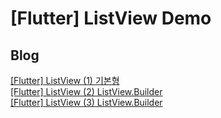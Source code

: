 # [Flutter] ListView Demo

## Blog
[[Flutter] ListView (1) 기본형](https://sunidev.tistory.com/70) <br>
[[Flutter] ListView (2) ListView.Builder](https://sunidev.tistory.com/71) <br>
[[Flutter] ListView (3) ListView.Builder](https://sunidev.tistory.com/75)
